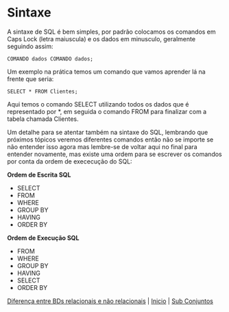 # **Sintaxe**

A sintaxe de SQL é bem simples, por padrão colocamos os comandos em Caps Lock (letra maiuscula) e os dados em minusculo, geralmente seguindo assim:

```
COMANDO dados COMANDO dados;
```

Um exemplo na prática temos um comando que vamos aprender lá na frente que seria:

```
SELECT * FROM Clientes;
```

Aqui temos o comando SELECT utilizando todos os dados que é representado por *, em seguida o comando FROM para finalizar com a tabela chamada Clientes.

Um detalhe para se atentar também na sintaxe do SQL, lembrando que próximos tópicos veremos diferentes comandos então não se importe se não entender isso agora mas lembre-se de voltar aqui no final para entender novamente, mas existe uma ordem para se escrever os comandos por conta da ordem de exececução do SQL:

**Ordem de Escrita SQL**

- SELECT
- FROM
- WHERE
- GROUP BY
- HAVING
- ORDER BY

**Ordem de Execução SQL**

- FROM
- WHERE
- GROUP BY
- HAVING
- SELECT
- ORDER BY

[Diferença entre BDs relacionais e não relacionais](contents/Introducao/Diferenca.md) | [Inicio](/README.md) | [Sub Conjuntos](contents/Introducao/Conjuntos.md)
